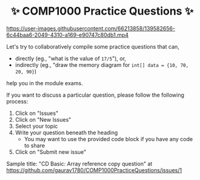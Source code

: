<h1 align="center"> ✨ COMP1000 Practice Questions ✨</h1>

https://user-images.githubusercontent.com/66213858/139582656-6c44baa6-2049-4310-a169-e90747c80db1.mp4


Let's try to collaboratively compile some practice questions that can,
- directly (eg., "what is the value of `17/5`"), or, 
- indirectly (eg., "draw the memory diagram for `int[] data = {10, 70, 20, 90}`) 

help you in the module exams.

If you want to discuss a particular question, please follow the following process:

1. Click on "Issues"
2. Click on "New Issues"
3. Select your topic
4. Write your question beneath the heading
    - You may want to use the provided code block if you have any code to share
4. Click on "Submit new issue"

Sample title: "CD Basic: Array reference copy question" at https://github.com/gaurav1780/COMP1000PracticeQuestions/issues/1
